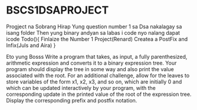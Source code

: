 # BSCS1DSAPROJECT
 Progject na Sobrang Hirap
Yung question number 1 sa Dsa nakalagay sa isang folder
Then yung binary andyan sa labas i code nyo nalang dapat icode
Todo(){
 Finlaize the Number 1 Project(Renard)
 Createa a PostFix and Infix(Juls and Aira)
}

Eto yung Bosss
Write a program that takes, as input, a fully parenthesized, arithmetic expression and converts it to a
binary expression tree. Your program should display the tree in some way and also print the value
associated with the root. For an additional challenge, allow for the leaves to store variables of the form
x1, x2, x3, and so on, which are initially 0 and which can be updated interactively by your program,
with the corresponding update in the printed value of the root of the expression tree. Display the
corresponding prefix and postfix notation.
